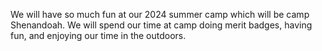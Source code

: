 We will have so much fun at our 2024 summer camp which will be camp Shenandoah. We will spend our time at camp doing merit badges, having fun, and enjoying our time in the outdoors.
